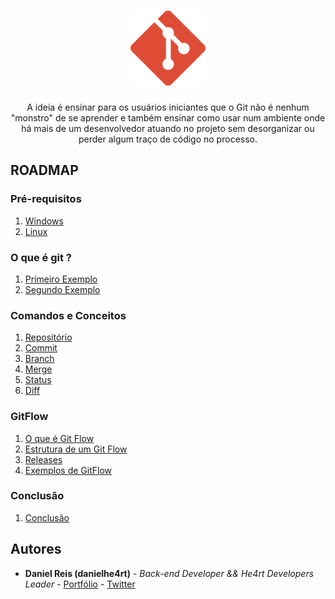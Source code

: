 <h1 align="center">
  <img src="./images/git.svg" alt="Git" width="120px" />
</h1>

<p align="center">A ideia é ensinar para os usuários iniciantes que o Git não é nenhum "monstro" de se aprender e também ensinar como usar num ambiente onde há mais de um desenvolvedor atuando no projeto sem desorganizar ou perder algum traço de código no processo.</p>

## ROADMAP

### Pré-requisitos

1. [Windows](/pre-requisitos/windows.md)
2. [Linux](pre-requisitos/linux.md)

### O que é git ?

1. [Primeiro Exemplo](/o-que-e-git/primeiro-exemplo.md)
2. [Segundo Exemplo](/o-que-e-git/segundo-exemplo.md)

### Comandos e Conceitos

1.  [Repositório](/comandos/repositorio.md)
2.  [Commit](/comandos/commit.md)
3.  [Branch](/comandos/branch.md)
4.  [Merge](/comandos/merge.md)
5.  [Status](/comandos/status.md)
6.  [Diff](/comandos/diff.md)

### GitFlow

1. [O que é Git Flow](/gitflow/o-que-e-gitflow.md)
2. [Estrutura de um Git Flow](/gitflow/estrutura.md)
3. [Releases](/gitflow/releases.md)
4. [Exemplos de GitFlow](/gitflow/exemplos.md)

### Conclusão

1. [Conclusão](/conclusao.md/)

## Autores

- **Daniel Reis (danielhe4rt)** - _Back-end Developer && He4rt Developers Leader_ - [Portfólio](https://danielheart.dev) - [Twitter](https://twitter.com/danielhe4rt)
